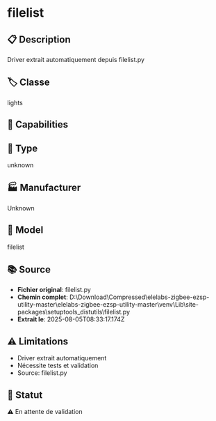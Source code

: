 # filelist

## 📋 Description
Driver extrait automatiquement depuis filelist.py

## 🏷️ Classe
lights

## 🔧 Capabilities


## 📡 Type
unknown

## 🏭 Manufacturer
Unknown

## 📱 Model
filelist

## 📚 Source
- **Fichier original**: filelist.py
- **Chemin complet**: D:\Download\Compressed\elelabs-zigbee-ezsp-utility-master\elelabs-zigbee-ezsp-utility-master\venv\Lib\site-packages\setuptools\_distutils\filelist.py
- **Extrait le**: 2025-08-05T08:33:17.174Z

## ⚠️ Limitations
- Driver extrait automatiquement
- Nécessite tests et validation
- Source: filelist.py

## 🚀 Statut
⚠️ En attente de validation
